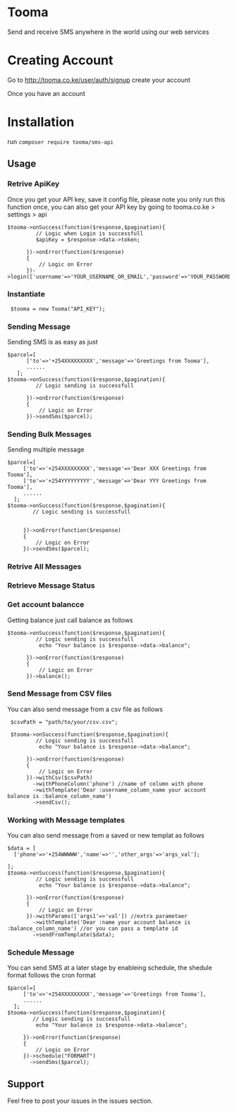 # Tooma
Send and receive SMS anywhere in the world using our web services

# Creating Account
Go to http://tooma.co.ke/user/auth/signup create your account

Once you have an account

# Installation

run ```composer require tooma/sms-api```

## Usage


 ### Retrive ApiKey
 Once you get your API key, save it config file, please note you only run this function once, you can also get your API key by going to tooma.co.ke > settings > api  

 ```
 $tooma->onSuccess(function($response,$pagination){
          // Logic when Login is successfull
          $apiKey = $response->data->token;

       })->onError(function($response)
       {
           // Logic on Error 
       })->login(['username'=>'YOUR_USERNAME_OR_EMAIL','password'=>'YOUR_PASSWORD']);

 ```
 ### Instantiate
``` $tooma = new Tooma("API_KEY");```

 ### Sending Message
 Sending SMS is as easy as just 
 ```
 $parcel=[
	   ['to'=>'+254XXXXXXXXX','message'=>'Greetings from Tooma'],
	   ......
	];
 $tooma->onSuccess(function($response,$pagination){
          // Logic sending is successfull

       })->onError(function($response)
       {
           // Logic on Error 
       })->sendSms($parcel);
  ```

 ### Sending Bulk Messages
 Sending multiple message 
  ```
 $parcel=[
	   ['to'=>'+254XXXXXXXXX','message'=>'Dear XXX Greetings from Tooma'],
	   ['to'=>'+254YYYYYYYYY','message'=>'Dear YYY Greetings from Tooma'],
	   ......
	];
 $tooma->onSuccess(function($response,$pagination){
          // Logic sending is successfull
        

       })->onError(function($response)
       {
           // Logic on Error 
       })->sendSms($parcel);
  ```

 ### Retrive All Messages

 ### Retrieve Message Status

 ### Get account balancce
 Getting balance just call balance as follows
 ```
 $tooma->onSuccess(function($response,$pagination){
          // Logic sending is successfull
           echo "Your balance is $response->data->balance";

       })->onError(function($response)
       {
           // Logic on Error 
       })->balance();
 ```

 ### Send Message from CSV files
 You can also send message from a csv file as follows
 ```
  $csvPath = "path/to/your/csv.csv";

  $tooma->onSuccess(function($response,$pagination){
          // Logic sending is successfull
           echo "Your balance is $response->data->balance";

       })->onError(function($response)
       {
           // Logic on Error 
       })->withCsv($csvPath)
         ->withPhoneColumn('phone') //name of column with phone
         ->withTemplate('Dear :username_column_name your account balance is :balance_column_name')
         ->sendCsv();
 ```

 ### Working with Message templates
 You can also send message from a saved or new templat as follows
 ```
 $data = [
   ['phone'=>'+254WWWWW','name'=>'','other_args'=>'args_val'];

 ];
 $tooma->onSuccess(function($response,$pagination){
          // Logic sending is successfull
           echo "Your balance is $response->data->balance";

       })->onError(function($response)
       {
           // Logic on Error 
       })->withParams(['args1'=>'val']) //extra parametaer
         ->withTemplate('Dear :name your account balance is :balance_column_name') //or you can pass a template id
         ->sendFromTemplate($data);
 ```

 ### Schedule Message
 You can send SMS at a later stage by enableing schedule, the shedule format follows the cron format
  ```
  $parcel=[
	   ['to'=>'+254XXXXXXXXX','message'=>'Greetings from Tooma'],
	   ......
	];
  $tooma->onSuccess(function($response,$pagination){
          // Logic sending is successfull
           echo "Your balance is $response->data->balance";

       })->onError(function($response)
       {
           // Logic on Error 
       })->schedule("FORMART")
         ->sendSms($parcel);
 ```

## Support
Feel free to post your issues in the issues section.
